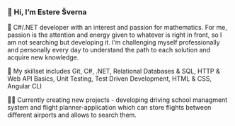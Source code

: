 <h3>👋 Hi, I’m Estere Šverna</h3>

🔭  C#/.NET developer with an interest and passion for mathematics. For me, passion is the attention and energy given to whatever is right in front, so I am not searching but developing it. I’m challenging myself professionally and personally every day to understand the path to each solution and acquire new knowledge.

🌱 My skillset includes Git, C#, .NET,
Relational Databases & SQL, HTTP & Web API Basics,
Unit Testing, Test Driven Development, HTML & CSS, Angular CLI

👨‍💻 Currently creating new projects - developing driving school managment system and flight planner-application which can store flights between different airports and allows to search them. 


<!---
EstereSverna/EstereSverna is a ✨ special ✨ repository because its `README.md` (this file) appears on your GitHub profile.
You can click the Preview link to take a look at your changes.
--->
